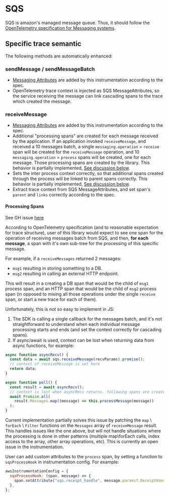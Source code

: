 # SQS

SQS is amazon's managed message queue. Thus, it should follow the [OpenTelemetry specification for Messaging systems](https://github.com/open-telemetry/opentelemetry-specification/blob/master/specification/trace/semantic_conventions/messaging.md).

## Specific trace semantic

The following methods are automatically enhanced:

### sendMessage / sendMessageBatch

- [Messaging Attributes](https://github.com/open-telemetry/opentelemetry-specification/blob/master/specification/trace/semantic_conventions/messaging.md#messaging-attributes) are added by this instrumentation according to the spec.
- OpenTelemetry trace context is injected as SQS MessageAttributes, so the service receiving the message can link cascading spans to the trace which created the message.

### receiveMessage

- [Messaging Attributes](https://github.com/open-telemetry/opentelemetry-specification/blob/master/specification/trace/semantic_conventions/messaging.md#messaging-attributes) are added by this instrumentation according to the spec.
- Additional "processing spans" are created for each message received by the application.
  If an application invoked `receiveMessage`, and received a 10 messages batch, a single `messaging.operation` = `receive` span will be created for the `receiveMessage` operation, and 10 `messaging.operation` = `process` spans will be created, one for each message.
  Those processing spans are created by the library. This behavior is partially implemented, [See discussion below](#processing-spans).
- Sets the inter process context correctly, so that additional spans created through the process will be linked to parent spans correctly.
  This behavior is partially implemented, [See discussion below](#processing-spans).
- Extract trace context from SQS MessageAttributes, and set span's `parent` and `links` correctly according to the spec.

#### Processing Spans

See GH issue [here](https://github.com/open-telemetry/opentelemetry-js-contrib/issues/707)

According to OpenTelemetry specification (and to reasonable expectation for trace structure), user of this library would expect to see one span for the operation of receiving messages batch from SQS, and then, **for each message**, a span with it's own sub-tree for the processing of this specific message.

For example, if a `receiveMessages` returned 2 messages:

- `msg1` resulting in storing something to a DB.
- `msg2` resulting in calling an external HTTP endpoint.

This will result in a creating a DB span that would be the child of `msg1` process span, and an HTTP span that would be the child of `msg2` process span (in opposed to mixing all those operations under the single `receive` span, or start a new trace for each of them).

Unfortunately, this is not so easy to implement in JS:

1. The SDK is calling a single callback for the messages batch, and it's not straightforward to understand when each individual message processing starts and ends (and set the context correctly for cascading spans).
2. If async/await is used, context can be lost when returning data from async functions, for example:

```js
async function asyncRecv() {
  const data = await sqs.receiveMessage(recvParams).promise();
  // context of receiveMessage is set here
  return data;
}

async function poll() {
  const result = await asyncRecv();
  // context is lost when asyncRecv returns. following spans are created with root context.
  await Promise.all(
    result.Messages.map((message) => this.processMessage(message))
  );
}
```

Current implementation partially solves this issue by patching the `map` \ `forEach` \ `Filter` functions on the `Messages` array of `receiveMessage` result. This handles issues like the one above, but will not handle situations where the processing is done in other patterns (multiple map\forEach calls, index access to the array, other array operations, etc). This is currently an open issue in the instrumentation.

User can add custom attributes to the `process` span, by setting a function to `sqsProcessHook` in instrumentation config. For example:

```js
awsInstrumentationConfig = {
  sqsProcessHook: (span, message) => {
    span.setAttribute("sqs.receipt_handle", message.params?.ReceiptHandle);
  },
};
```

